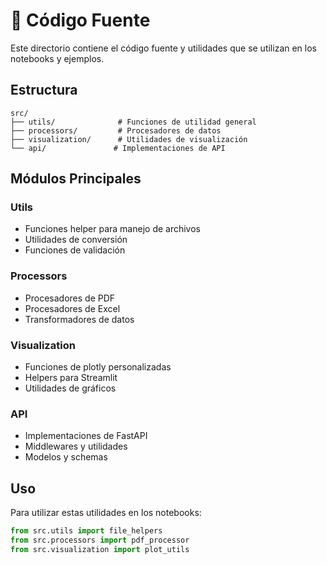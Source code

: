 # 🔧 Código Fuente

Este directorio contiene el código fuente y utilidades que se utilizan en los notebooks y ejemplos.

## Estructura

```
src/
├── utils/              # Funciones de utilidad general
├── processors/         # Procesadores de datos
├── visualization/      # Utilidades de visualización
└── api/               # Implementaciones de API
```

## Módulos Principales

### Utils
- Funciones helper para manejo de archivos
- Utilidades de conversión
- Funciones de validación

### Processors
- Procesadores de PDF
- Procesadores de Excel
- Transformadores de datos

### Visualization
- Funciones de plotly personalizadas
- Helpers para Streamlit
- Utilidades de gráficos

### API
- Implementaciones de FastAPI
- Middlewares y utilidades
- Modelos y schemas

## Uso

Para utilizar estas utilidades en los notebooks:

```python
from src.utils import file_helpers
from src.processors import pdf_processor
from src.visualization import plot_utils
``` 
